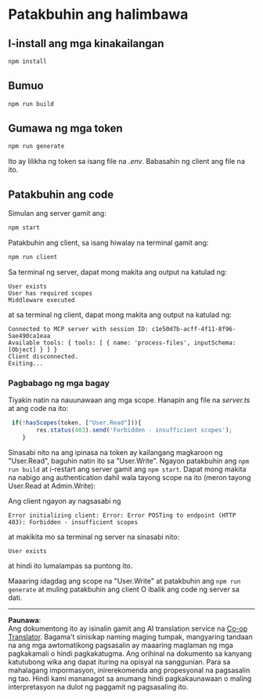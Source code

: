 <!--
CO_OP_TRANSLATOR_METADATA:
{
  "original_hash": "3880d89fa60abc699e1a17a82ae514ef",
  "translation_date": "2025-10-07T01:23:54+00:00",
  "source_file": "03-GettingStarted/11-simple-auth/solution/typescript/README.md",
  "language_code": "tl"
}
-->
# Patakbuhin ang halimbawa

## I-install ang mga kinakailangan

```sh
npm install
```

## Bumuo

```sh
npm run build
```

## Gumawa ng mga token

```sh
npm run generate
```

Ito ay lilikha ng token sa isang file na *.env*. Babasahin ng client ang file na ito.

## Patakbuhin ang code

Simulan ang server gamit ang:

```sh
npm start
```

Patakbuhin ang client, sa isang hiwalay na terminal gamit ang:

```sh
npm run client
```

Sa terminal ng server, dapat mong makita ang output na katulad ng:

```text
User exists
User has required scopes
Middleware executed
```

at sa terminal ng client, dapat mong makita ang output na katulad ng:

```text
Connected to MCP server with session ID: c1e50d7b-acff-4f11-8f96-5ae490ca1eaa
Available tools: { tools: [ { name: 'process-files', inputSchema: [Object] } ] }
Client disconnected.
Exiting...
```

### Pagbabago ng mga bagay

Tiyakin natin na nauunawaan ang mga scope. Hanapin ang file na *server.ts* at ang code na ito:

```typescript
 if(!hasScopes(token, ["User.Read"])){
        res.status(403).send('Forbidden - insufficient scopes');
    }
```

Sinasabi nito na ang ipinasa na token ay kailangang magkaroon ng "User.Read", baguhin natin ito sa "User.Write". Ngayon patakbuhin ang `npm run build` at i-restart ang server gamit ang `npm start`. Dapat mong makita na nabigo ang authentication dahil wala tayong scope na ito (meron tayong User.Read at Admin.Write):

Ang client ngayon ay nagsasabi ng

```text
Error initializing client: Error: Error POSTing to endpoint (HTTP 403): Forbidden - insufficient scopes
```

at makikita mo sa terminal ng server na sinasabi nito:

```text
User exists
```

at hindi ito lumalampas sa puntong ito.

Maaaring idagdag ang scope na "User.Write" at patakbuhin ang `npm run generate` at muling patakbuhin ang client O ibalik ang code ng server sa dati.

---

**Paunawa**:  
Ang dokumentong ito ay isinalin gamit ang AI translation service na [Co-op Translator](https://github.com/Azure/co-op-translator). Bagama't sinisikap naming maging tumpak, mangyaring tandaan na ang mga awtomatikong pagsasalin ay maaaring maglaman ng mga pagkakamali o hindi pagkakatugma. Ang orihinal na dokumento sa kanyang katutubong wika ang dapat ituring na opisyal na sanggunian. Para sa mahalagang impormasyon, inirerekomenda ang propesyonal na pagsasalin ng tao. Hindi kami mananagot sa anumang hindi pagkakaunawaan o maling interpretasyon na dulot ng paggamit ng pagsasaling ito.